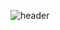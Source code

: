 ![header](https://capsule-render.vercel.app/api?type=waving&color=auto&height=250&section=header&text=YEJIN's%20GitHub&fontSize=70&animation=scaleIn)

<!--
**kang-ye-jin/kang-ye-jin** is a ✨ _special_ ✨ repository because its `README.md` (this file) appears on your GitHub profile.

Here are some ideas to get you started:

- 🔭 I’m currently working on ...
- 🌱 I’m currently learning ...
- 👯 I’m looking to collaborate on ...
- 🤔 I’m looking for help with ...
- 💬 Ask me about ...
- 📫 How to reach me: ...
- 😄 Pronouns: ...
- ⚡ Fun fact: ...
-->
